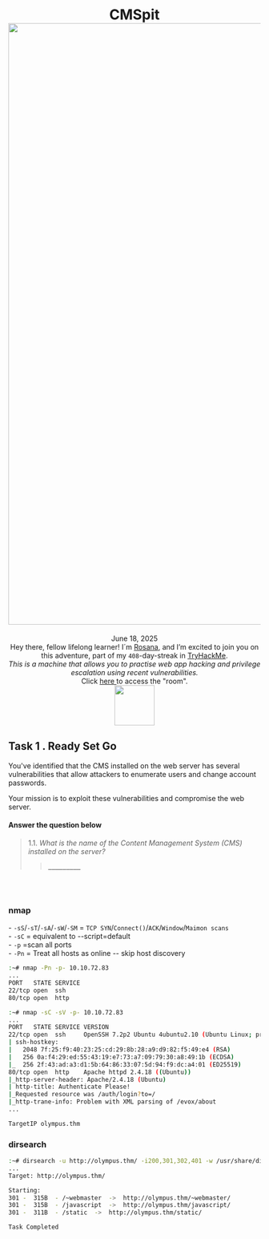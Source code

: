 <h1 align="center">CMSpit<br><img width="1200px" src=""></h1>
<p align="center">June 18, 2025<br> Hey there, fellow lifelong learner! I´m <a href="https://www.linkedin.com/in/rosanafssantos/">Rosana</a>, and I’m excited to join you on this adventure, part of my <code>408</code>-day-streak in <a href="https://tryhackme.com">TryHackMe</a>.<br>
<em>This is a machine that allows you to practise web app hacking and privilege escalation using recent vulnerabilities.</em><br>
Click <a href="https://tryhackme.com/room/cmspit">here </a>to access the "room".<br>
<img width="80px" src="https://github.com/user-attachments/assets/5d595d6b-e29e-4ce1-9c1d-6bc04341b4d2"><br></p>

<h2> Task 1 . Ready Set Go</h2>
<p>You've identified that the CMS installed on the web server has several vulnerabilities that allow attackers to enumerate users and change account passwords.<br>

Your mission is to exploit these vulnerabilities and compromise the web server.</p>

<h4 align="left"> Answer the question below</h4>

> 1.1. <em>What is the name of the Content Management System (CMS) installed on the server?</em><br><a id='1.1'></a>
>> <strong><code>_________</code></strong><br>
<p></p>

<br>

<br>

<h3>nmap</h3>
<p>
  
</p>
- <code>-sS</code>/<code>-sT</code>/<code>-sA</code>/<code>-sW</code>/<code>-SM</code> = <code>TCP SYN</code>/<code>Connect()</code>/<code>ACK</code>/<code>Window</code>/<code>Maimon scans</code><br>
- <code>-sC</code> = equivalent to --script=default<br>
- <code>-p</code> =scan all ports<br>
- <code>-Pn</code> = Treat all hosts as online -- skip host discovery</p>


```bash
:~# nmap -Pn -p- 10.10.72.83
...
PORT   STATE SERVICE
22/tcp open  ssh
80/tcp open  http
```

```bash
:~# nmap -sC -sV -p- 10.10.72.83
...
PORT   STATE SERVICE VERSION
22/tcp open  ssh     OpenSSH 7.2p2 Ubuntu 4ubuntu2.10 (Ubuntu Linux; protocol 2.0)
| ssh-hostkey: 
|   2048 7f:25:f9:40:23:25:cd:29:8b:28:a9:d9:82:f5:49:e4 (RSA)
|   256 0a:f4:29:ed:55:43:19:e7:73:a7:09:79:30:a8:49:1b (ECDSA)
|_  256 2f:43:ad:a3:d1:5b:64:86:33:07:5d:94:f9:dc:a4:01 (ED25519)
80/tcp open  http    Apache httpd 2.4.18 ((Ubuntu))
|_http-server-header: Apache/2.4.18 (Ubuntu)
| http-title: Authenticate Please!
|_Requested resource was /auth/login?to=/
|_http-trane-info: Problem with XML parsing of /evox/about
...
```

```bash
TargetIP olympus.thm
```

<h3>dirsearch</h3>

```bash
:~# dirsearch -u http://olympus.thm/ -i200,301,302,401 -w /usr/share/dirb/wordlists/common.txt
...
Target: http://olympus.thm/

Starting: 
301 -  315B  - /~webmaster  ->  http://olympus.thm/~webmaster/
301 -  315B  - /javascript  ->  http://olympus.thm/javascript/
301 -  311B  - /static  ->  http://olympus.thm/static/

Task Completed
```

